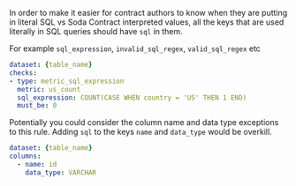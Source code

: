 In order to make it easier for contract authors to know when they are putting in literal SQL vs Soda Contract interpreted values,
all the keys that are used literally in SQL queries should have `sql` in them.

For example `sql_expression`, `invalid_sql_regex`, `valid_sql_regex` etc
```yaml
dataset: {table_name}
checks:
- type: metric_sql_expression
  metric: us_count
  sql_expression: COUNT(CASE WHEN country = 'US' THEN 1 END)
  must_be: 0
```

Potentially you could consider the column name and data type exceptions to this rule.
Adding `sql` to the keys `name` and `data_type` would be overkill.
```yaml
dataset: {table_name}
columns:
  - name: id
    data_type: VARCHAR
```
